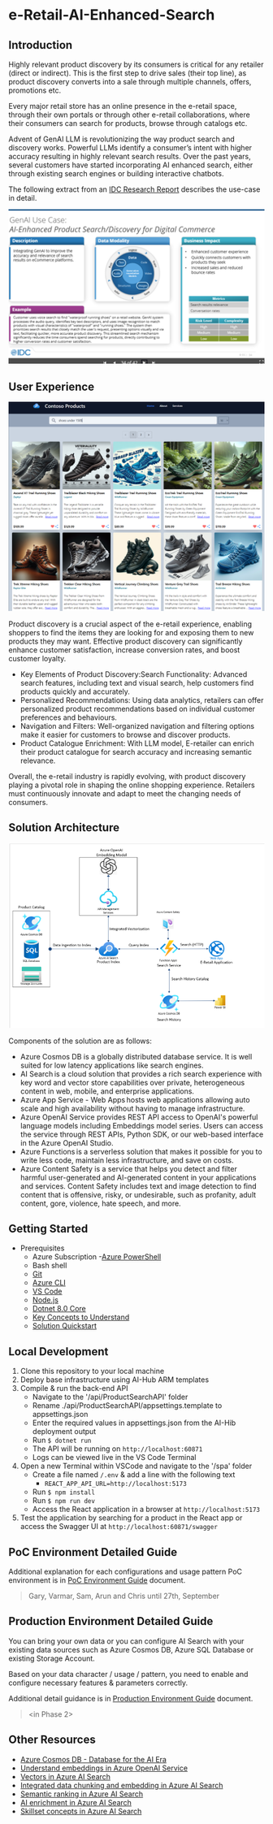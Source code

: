 # e-Retail-AI-Enhanced-Search

## Introduction

Highly relevant product discovery by its consumers is critical for any retailer (direct or indirect). This is the first step to drive sales (their top line), as product discovery converts into a sale through multiple channels, offers, promotions etc.

Every major retail store has an online presence in the e-retail space, through their own portals or through other e-retail collaborations, where their consumers can search for products, browse through catalogs etc.

Advent of GenAI LLM is revolutionizing the way product search and discovery works. Powerful LLMs identify a consumer’s intent with higher accuracy resulting in highly relevant search results. Over the past years, several customers have started incorporating AI enhanced search, either through existing search engines or building interactive chatbots.

The following extract from an [IDC Research Report](https://www.idc.com/getdoc.jsp?containerId=US51940624&pageType=PRINTFRIENDLY) describes the use-case in detail.

![User Experience](./media/00_Introduction.png)

## User Experience

![User Experience](./media/00_User_Experience.png)

Product discovery is a crucial aspect of the e-retail experience, enabling shoppers to find the items they are looking for and exposing them to new products they may want. Effective product discovery can significantly enhance customer satisfaction, increase conversion rates, and boost customer loyalty.

- Key Elements of Product Discovery:Search Functionality: Advanced search features, including text and visual search, help customers find products quickly and accurately.
- Personalized Recommendations: Using data analytics, retailers can offer personalized product recommendations based on individual customer preferences and behaviours.
- Navigation and Filters: Well-organized navigation and filtering options make it easier for customers to browse and discover products.
- Product Catalogue Enrichment: With LLM model, E-retailer can enrich their product catalogue for search accuracy and increasing semantic relevance.

Overall, the e-retail industry is rapidly evolving, with product discovery playing a pivotal role in shaping the online shopping experience. Retailers must continuously innovate and adapt to meet the changing needs of consumers.

## Solution Architecture

![Solution Architecture](./media/00_Solution_Architecture.png)

Components of the solution are as follows:

- Azure Cosmos DB is a globally distributed database service. It is well suited for low latency applications like search engines.
- AI Search is a cloud solution that provides a rich search experience with key word and vector store capabilities over private, heterogeneous content in web, mobile, and enterprise applications.
- Azure App Service - Web Apps hosts web applications allowing auto scale and high availability without having to manage infrastructure.
- Azure OpenAI Service provides REST API access to OpenAI's powerful language models including Embeddings model series. Users can access the service through REST APIs, Python SDK, or our web-based interface in the Azure OpenAI Studio.  
- Azure Functions is a serverless solution that makes it possible for you to write less code, maintain less infrastructure, and save on costs.
- Azure Content Safety is a service that helps you detect and filter harmful user-generated and AI-generated content in your applications and services. Content Safety includes text and image detection to find content that is offensive, risky, or undesirable, such as profanity, adult content, gore, violence, hate speech, and more.

## Getting Started

- Prerequisites
  - Azure Subscription
  -[Azure PowerShell](https://docs.microsoft.com/en-us/powershell/azure/install-az-ps)
  - Bash shell
  - [Git](https://git-scm.com/downloads)
  - [Azure CLI](https://docs.microsoft.com/en-us/cli/azure/install-azure-cli)
  - [VS Code](https://code.visualstudio.com/download)
  - [Node.js](https://nodejs.org/en/download/package-manager)
  - [Dotnet 8.0 Core](https://dotnet.microsoft.com/download)
  - [Key Concepts to Understand](./docs/01_Concepts.md)
  - [Solution Quickstart](./docs/02_Solution_Quickstart.md)

## Local Development

1. Clone this repository to your local machine
2. Deploy base infrastructure using AI-Hub ARM templates
3. Compile & run the back-end API
   - Navigate to the '/api/ProductSearchAPI' folder
   - Rename ./api/ProductSearchAPI/appsettings.template to appsettings.json
   - Enter the required values in appsettings.json from the AI-Hib deployment output
   - Run `$ dotnet run`
   - The API will be running on `http://localhost:60871`
   - Logs can be viewed live in the VS Code Terminal
4. Open a new Terminal within VSCode and navigate to the '/spa' folder
   - Create a file named `/.env` & add a line with the following text
     - `REACT_APP_API_URL=http://localhost:5173`
   - Run `$ npm install`
   - Run `$ npm run dev`
   - Access the React application in a browser at `http://localhost:5173`
5. Test the application by searching for a product in the React app or access the Swagger UI at `http://localhost:60871/swagger`

## PoC Environment Detailed Guide

Additional explanation for each configurations and usage pattern PoC environment is in [PoC Environment Guide](./docs/03_PoC_Environment_Guide.md) document.
> Gary, Varmar, Sam, Arun and Chris until 27th, September

## Production Environment Detailed Guide

You can bring your own data or you can configure AI Search with your existing data sources such as Azure Cosmos DB, Azure SQL Database or existing Storage Account.

Based on your data character / usage / pattern, you need to enable and configure necessary features & parameters correctly.

Additional detail guidance is in [Production Environment Guide](./docs/04_PRD_Environment_Guide.md) document.
> <in Phase 2>

## Other Resources

- [Azure Cosmos DB - Database for the AI Era](https://learn.microsoft.com/en-us/azure/cosmos-db/introduction)
- [Understand embeddings in Azure OpenAI Service](https://learn.microsoft.com/en-us/azure/openai-service/understand-embeddings)
- [Vectors in Azure AI Search](https://learn.microsoft.com/en-us/azure/search/vector-search-concept-intro)
- [Integrated data chunking and embedding in Azure AI Search](https://learn.microsoft.com/en-us/azure/search/vector-search-integrated-vectorization)
- [Semantic ranking in Azure AI Search](https://learn.microsoft.com/en-us/azure/search/semantic-ranking-intro)
- [AI enrichment in Azure AI Search](https://learn.microsoft.com/en-us/azure/search/cognitive-search-concept-intro)
- [Skillset concepts in Azure AI Search](https://learn.microsoft.com/en-us/azure/search/cognitive-search-concept-skillset)
